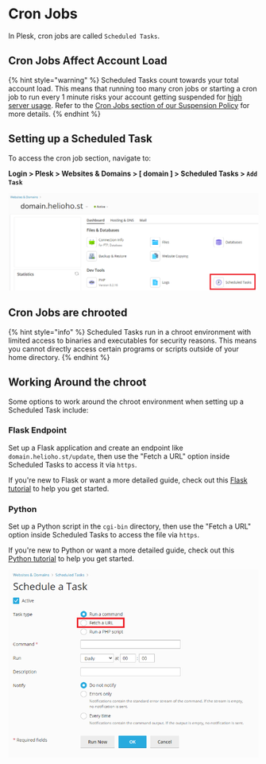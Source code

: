 # Cron Jobs

In Plesk, cron jobs are called `Scheduled Tasks`. 

## Cron Jobs Affect Account Load

{% hint style="warning" %}
Scheduled Tasks count towards your total account load. This means that running too many cron jobs or starting a cron job to run every 1 minute risks your account getting suspended for [high server usage](../../accounts/suspension-policy.md#high-server-usage). Refer to the [Cron Jobs section of our Suspension Policy](../../accounts/suspension-policy.md#cron-jobs) for more details.
{% endhint %}

## Setting up a Scheduled Task

To access the cron job section, navigate to:  

**Login > Plesk > Websites & Domains > [ domain ] > Scheduled Tasks > `Add Task`**

![](../../.gitbook/assets/plesk-scheduled-tasks.png)

## Cron Jobs are chrooted

{% hint style="info" %}
Scheduled Tasks run in a chroot environment with limited access to binaries and executables for security reasons.
This means you cannot directly access certain programs or scripts outside of your home directory.
{% endhint %}

## Working Around the chroot

Some options to work around the chroot environment when setting up a Scheduled Task include:  

### Flask Endpoint

Set up a Flask application and create an endpoint like `domain.helioho.st/update`, then use the "Fetch a URL" option inside Scheduled Tasks to access it via `https`.

If you're new to Flask or want a more detailed guide, check out this [Flask tutorial](../flask.md) to help you get started.

### Python

Set up a Python script in the `cgi-bin` directory, then use the "Fetch a URL" option inside Scheduled Tasks to access the file via `https`.

If you're new to Python or want a more detailed guide, check out this [Python tutorial](../python.md) to help you get started.

![](../../.gitbook/assets/plesk-schedule-a-task.png)